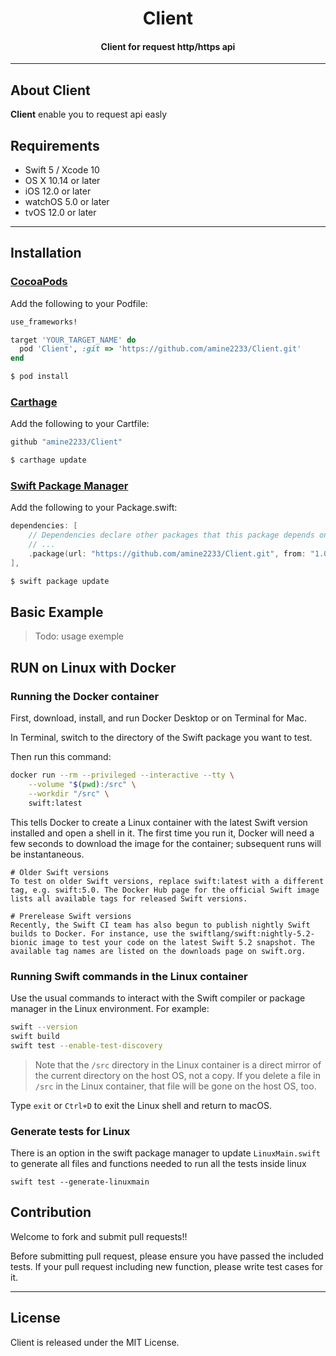 <H1 align="center">Client</H1>

<H4 align="center">Client for request http/https api</H4>

---

## About Client

__Client__ enable you to request api easly

## Requirements
- Swift 5 / Xcode 10
- OS X 10.14 or later
- iOS 12.0 or later
- watchOS 5.0 or later
- tvOS 12.0 or later

---

## Installation

### [CocoaPods](https://cocoapods.org/)
Add the following to your Podfile:
```ruby
use_frameworks!

target 'YOUR_TARGET_NAME' do
  pod 'Client', :git => 'https://github.com/amine2233/Client.git'
end
```
```sh
$ pod install
```

### [Carthage](https://github.com/Carthage/Carthage)
Add the following to your Cartfile:
```ruby
github "amine2233/Client"
```
```sh
$ carthage update
```

### [Swift Package Manager](https://swift.org/package-manager/)
Add the following to your Package.swift:
```swift
dependencies: [
    // Dependencies declare other packages that this package depends on.
    // ...
    .package(url: "https://github.com/amine2233/Client.git", from: "1.0.0"), // where 1.0.0 is tag version
],
```
```sh
$ swift package update
```

## Basic Example

> Todo: usage exemple

## RUN on Linux with Docker

### Running the Docker container

First, download, install, and run Docker Desktop or on Terminal for Mac.

In Terminal, switch to the directory of the Swift package you want to test.

Then run this command:

```Bash
docker run --rm --privileged --interactive --tty \
    --volume "$(pwd):/src" \
    --workdir "/src" \
    swift:latest
```

This tells Docker to create a Linux container with the latest Swift version installed and open a shell in it. The first time you run it, Docker will need a few seconds to download the image for the container; subsequent runs will be instantaneous.


```
# Older Swift versions
To test on older Swift versions, replace swift:latest with a different tag, e.g. swift:5.0. The Docker Hub page for the official Swift image lists all available tags for released Swift versions.

# Prerelease Swift versions
Recently, the Swift CI team has also begun to publish nightly Swift builds to Docker. For instance, use the swiftlang/swift:nightly-5.2-bionic image to test your code on the latest Swift 5.2 snapshot. The available tag names are listed on the downloads page on swift.org.
```

### Running Swift commands in the Linux container

Use the usual commands to interact with the Swift compiler or package manager in the Linux environment. For example:

```Bash
swift --version
swift build
swift test --enable-test-discovery
```
> Note that the `/src` directory in the Linux container is a direct mirror of the current directory on the host OS, not a copy. If you delete a file in `/src` in the Linux container, that file will be gone on the host OS, too.

Type `exit` or `Ctrl+D` to exit the Linux shell and return to macOS.

### Generate tests for Linux

There is an option in the swift package manager to update `LinuxMain.swift` to generate all files and functions needed to run all the tests inside linux

`swift test --generate-linuxmain`

## Contribution
Welcome to fork and submit pull requests!!

Before submitting pull request, please ensure you have passed the included tests.
If your pull request including new function, please write test cases for it.

---

## License
Client is released under the MIT License.
